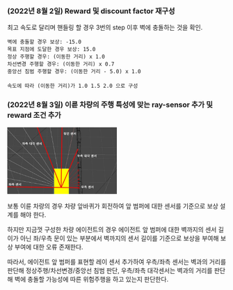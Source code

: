 ### (2022년 8월 2일) Reward 및 discount factor 재구성

최고 속도로 달리며 핸들링 할 경우 3번의 step 이후 벽에 충돌하는 것을 확인.

    벽에 충돌할 경우 보상: -15.0
    목표 지점에 도달한 경우 보상: 15.0
    정상 주행할 경우: (이동한 거리) x 1.0
    차선변경 주행할 경우: (이동한 거리) x 0.7
    중앙선 침범 주행할 경우: (이동한 거리 - 5.0) x 1.0
    
    속도에 따라 (이동한 거리)가 1.0 1.5 2.0 으로 구성

### (2022년 8월 3일) 이륜 차량의 주행 특성에 맞는 ray-sensor 추가 및 reward 조건 추가

<img src="https://github.com/sh02092/unity-ml-agents-DQN-based/blob/f53449807343473ac7d9d7d2a1ca9cd13ef041ec/Image/add%20ray%20sensor.jpg" width="50%" height="50%">

보통 이륜 차량의 경우 차량 앞바퀴가 회전하여 앞 범퍼에 대한 센서를 기준으로 보상 설계를 해야 한다.

하지만 지금껏 구성한 차량 에이전트의 경우 에이전트 앞 범퍼에 대한 벽까지의 센서 길이가 아닌 
좌/우측 문이 있는 부분에서 벽까지의 센서 길이를 기준으로 보상을 부여해 보상 부여에 대한 오류 존재한다.

따라서, 에이전트 앞 범퍼를 표현할 레이 센서 추가하여 
우측/좌측 센서는 벽과의 거리를 판단해 정상주행/차선변경/중앙선 침범 판단,
우측/좌측 대각센서는 벽과의 거리를 판단해 벽에 충돌할 가능성에 따른 위험주행을 하고 있는지 판단한다.
